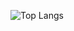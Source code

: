 ![Top Langs](https://github-readme-stats.vercel.app/api/top-langs/?username=SneakyShrike&theme=dark)

<!---
SneakyShrike/SneakyShrike is a ✨ special ✨ repository because its `README.md` (this file) appears on your GitHub profile.
You can click the Preview link to take a look at your changes.
--->
